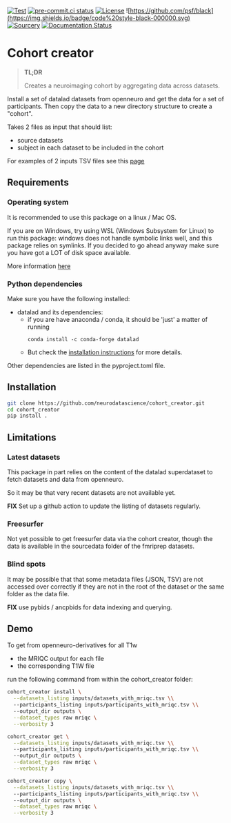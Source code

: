 [![Test](https://github.com/neurodatascience/cohort_creator/actions/workflows/test.yml/badge.svg)](https://github.com/neurodatascience/cohort_creator/actions/workflows/test.yml)
[![pre-commit.ci status](https://results.pre-commit.ci/badge/github/neurodatascience/cohort_creator/main.svg)](https://results.pre-commit.ci/latest/github/neurodatascience/cohort_creator/main)
[![License](https://img.shields.io/badge/license-MIT-blue.svg)](./LICENSE)
![https://github.com/psf/black](https://img.shields.io/badge/code%20style-black-000000.svg)
[![Sourcery](https://img.shields.io/badge/Sourcery-enabled-brightgreen)](https://sourcery.ai)
[![Documentation Status](https://readthedocs.org/projects/cohort-creator/badge/?version=latest)](https://cohort-creator.readthedocs.io/en/latest/?badge=latest)
# Cohort creator

> **TL;DR**
>
> Creates a neuroimaging cohort by aggregating data across datasets.

Install a set of datalad datasets from openneuro and get the data for a set of participants.
Then copy the data to a new directory structure to create a "cohort".

Takes 2 files as input that should list:
- source datasets
- subject in each dataset to be included in the cohort

For examples of 2 inputs TSV files see this [page](https://github.com/neurobagel/documentation/wiki/Query-Tool#example-data)

## Requirements

### Operating system

It is recommended to use this package on a linux / Mac OS.

If you are on Windows, try using WSL (Windows Subsystem for Linux) to run this package:
windows does not handle symbolic links well, and this package relies on symlinks.
If you decided to go ahead anyway make sure you have got a LOT of disk space available.

More information [here](https://handbook.datalad.org/en/latest/intro/windows.html#ohnowindows)

### Python dependencies

Make sure you have the following installed:

- datalad and its dependencies:
    - if you are have anaconda / conda, it should be 'just' a matter of running
      ```
      conda install -c conda-forge datalad
      ```
    - But check the [installation instructions](https://handbook.datalad.org/en/latest/intro/installation.html#install) for more details.

Other dependencies are listed in the pyproject.toml file.

## Installation

```bash
git clone https://github.com/neurodatascience/cohort_creator.git
cd cohort_creator
pip install .
```

## Limitations

### Latest datasets

This package in part relies on the content of the datalad superdataset
to fetch datasets and data from openneuro.

So it may be that very recent datasets are not available yet.

**FIX** Set up a github action to update the listing of datasets regularly.

### Freesurfer

Not yet possible to get freesurfer data via the cohort creator,
though the data is available in the sourcedata folder
of the fmriprep datasets.

### Blind spots

It may be possible that that some metadata files (JSON, TSV)
are not accessed over correctly if they are not in the root of the dataset
or the same folder as the data file.

**FIX** use pybids / ancpbids for data indexing and querying.

## Demo

To get from openneuro-derivatives for all T1w
- the MRIQC output for each file
- the corresponding T1W file

run the following command from within the cohort_creator folder:

```bash
cohort_creator install \
  --datasets_listing inputs/datasets_with_mriqc.tsv \\
  --participants_listing inputs/participants_with_mriqc.tsv \\
  --output_dir outputs \
  --dataset_types raw mriqc \
  --verbosity 3

cohort_creator get \
  --datasets_listing inputs/datasets_with_mriqc.tsv \\
  --participants_listing inputs/participants_with_mriqc.tsv \\
  --output_dir outputs \
  --dataset_types raw mriqc \
  --verbosity 3

cohort_creator copy \
  --datasets_listing inputs/datasets_with_mriqc.tsv \\
  --participants_listing inputs/participants_with_mriqc.tsv \\
  --output_dir outputs \
  --dataset_types raw mriqc \
  --verbosity 3
```
